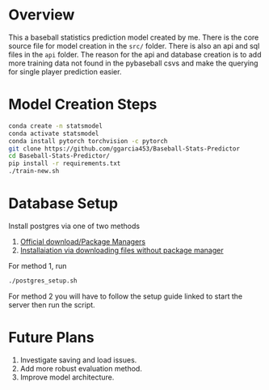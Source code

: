 # Overview
This a baseball statistics prediction model created by me. There is the core source file for model creation in the ```src/``` folder. There is also an api and sql files in the ```api``` folder. The reason for the api and database creation is to add more training data not found in the pybaseball csvs and make the querying for single player prediction easier. 

# Model Creation Steps
```bash
conda create -n statsmodel 
conda activate statsmodel
conda install pytorch torchvision -c pytorch
git clone https://github.com/ggarcia453/Baseball-Stats-Predictor
cd Baseball-Stats-Predictor/
pip install -r requirements.txt
./train-new.sh
```

# Database Setup
Install postgres via one of two methods
1. [Official download/Package Managers](https://www.postgresql.org/download/)
2. [Installaiation via downloading files without package manager](https://gist.github.com/yunpengn/832aceac6998e2f894e5780229920cb5)

For method 1, run 
```bash
./postgres_setup.sh
```

For method 2 you will have to follow the setup guide linked to start the server then run the script. 

# Future Plans
1. Investigate saving and load issues.
2. Add more robust evaluation method.
3. Improve model architecture. 
